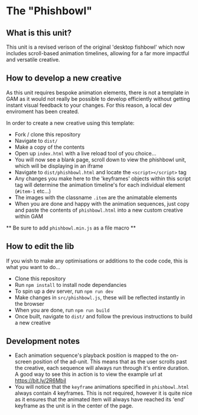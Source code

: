 # The "Phishbowl"

## What is this unit? 

This unit is a revised verison of the original 'desktop fishbowl' which now includes scroll-based animation timelines, allowing for a far more impactful and versatile creative. 

## How to develop a new creative

As this unit requires bespoke animation elements, there is not a template in GAM as it would not really be possible to develop efficiently without getting instant visual feedback to your changes. For this reason, a local dev enviroment has been created. 

In order to create a new creative using this template: 

+ Fork / clone this repository
+ Navigate to `dist/`
+ Make a copy of the contents
+ Open up `index.html` with a live reload tool of you choice...
+ You will now see a blank page, scroll down to view the phishbowl unit,
which will be displaying in an iframe
+ Navigate to `dist/phishbowl.html` and locate the `<script></script>` tag
+ Any changes you make here to the 'keyframes' objects within
this script tag will determine the animation timeline's for each individual 
element (`#item-1` etc...)
+ The images with the classname `.item` are the animatable elements
+ When you are done and happy with the animation sequences, just copy and paste
the contents of `phishbowl.html` into a new custom creative within GAM

** Be sure to add `phishbowl.min.js` as a file macro **

## How to edit the lib

If you wish to make any optimisations or additions to the code code, this is what you want to do... 

+ Clone this repository 
+ Run `npm install` to install node dependancies
+ To spin up a dev server, run `npm run dev`
+ Make changes in `src/phishbowl.js`, these will be reflected instantly in the browser
+ When you are done, run `npm run build`
+ Once built, navigate to `dist/` and follow the previous instructions to build a new creative

## Development notes 

+ Each animation sequence's playback position is mapped to the on-screen position of the 
ad-unit. This means that as the user scrolls past the creative, each sequence will always 
run through it's entire duration. A good way to see this in action is to view the 
example url at https://bit.ly/2R6MbiI
+ You will notice that the `keyframe` animations specified in `phishbowl.html` always contain
4 keyframes. This is not required, however it is quite nice as it ensures that the animated item will always have reached its 'end' keyframe as the unit is in the center of the page.